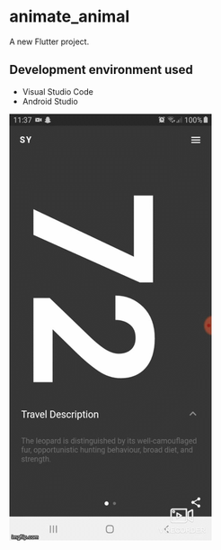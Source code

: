 # animate_animal

A new Flutter project.

## Development environment used
  - Visual Studio Code
  - Android Studio
 
<img src="preview/gif.gif" title="darshan"/>
